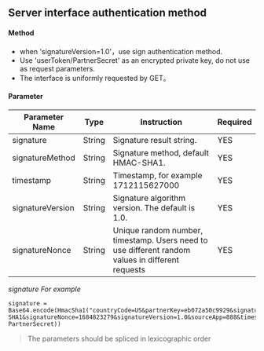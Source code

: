 ## Server interface authentication method

#### Method

+ when 'signatureVersion=1.0'，use sign authentication method.
+ Use 'userToken/PartnerSecret' as an encrypted private key, do not use as request parameters.
+ The interface is uniformly requested by GET。

#### Parameter

| Parameter Name   | Type   | Instruction                                                  | Required |
| ---------------- | ------ | ------------------------------------------------------------ | -------- |
| signature        | String | Signature result string.                                     | YES      |
| signatureMethod  | String | Signature method, default HMAC-SHA1.                         | YES      |
| timestamp        | String | Timestamp, for example 1712115627000               | YES      |
| signatureVersion | String | Signature algorithm version. The default is 1.0.             | YES      |
| signatureNonce   | String | Unique random number, timestamp. Users need to use different random values in different requests | YES      |

*signature For example*

```
signature = Base64.encode(HmacSha1("countryCode=US&partnerKey=eb072a50c9929&signatureMethod=HMAC-SHA1&signatureNonce=1684823279&signatureVersion=1.0&sourceApp=888&timestamp=1684823279", PartnerSecret))
```

> The parameters should be spliced in lexicographic order